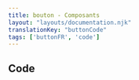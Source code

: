 ```yaml
---
title: bouton - Composants
layout: "layouts/documentation.njk"
translationKey: "buttonCode"
tags: ['buttonFR', 'code']
---
```


## Code